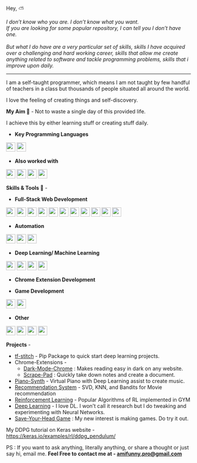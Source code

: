 Hey, :partly_sunny:

*I don’t know who you are. I don’t know what you want.<br>
If you are looking for some popular repository, I can tell you I don’t have one.<br><br>
But what I do have are a very particular set of skills, skills I have acquired over a challenging and hard working career, skills that allow me create anything related to software and tackle programming problems, skills that i improve upon daily.*

<hr/>

I am a self-taught programmer, which means I am not taught by few handful of teachers in a class but thousands of people situated all around the world.

I love the feeling of creating things and self-discovery.

**My Aim :dart:** - Not to waste a single day of this provided life.

I achieve this by either learning stuff or creating stuff daily.

- **Key Programming Languages**

<img src="https://img.shields.io/static/v1?label=&message=Javascipt&style=flat-square&color=5400ff" height=25 />
<img src="https://img.shields.io/static/v1?label=&message=Python&style=flat-square&color=5400ff" height=25 />

- **Also worked with**

<img src="https://img.shields.io/static/v1?label=&message=C&style=flat-square&color=0445af" height=25 />
<img src="https://img.shields.io/static/v1?label=&message=C%2B%2B&style=flat-square&color=0445af" height=25 />
<img src="https://img.shields.io/static/v1?label=&message=C%23&style=flat-square&color=0445af" height=25 />
<img src="https://img.shields.io/static/v1?label=&message=Python&style=flat-square&color=0445af" height=25 />

**Skills & Tools :rocket:** -

 - **Full-Stack Web Development**

 <img src="https://img.shields.io/static/v1?label=&message=Javascript&style=flat-square&color=2bbc8a" height=25 /> 
 <img src="https://img.shields.io/static/v1?label=&message=React&style=flat-square&color=2bbc8a" height=25 />
 <img src="https://img.shields.io/static/v1?label=&message=Flask&style=flat-square&color=2bbc8a" height=25 />
 <img src="https://img.shields.io/static/v1?label=&message=MySQL&style=flat-square&color=2bbc8a" height=25 />
 <img src="https://img.shields.io/static/v1?label=&message=Node.js&style=flat-square&color=2bbc8a" height=25 />
 <img src="https://img.shields.io/static/v1?label=&message=MongoDB&style=flat-square&color=2bbc8a" height=25 />
 <img src="https://img.shields.io/static/v1?label=&message=jQuery&style=flat-square&color=2bbc8a" height=25 />
 <img src="https://img.shields.io/static/v1?label=&message=HTML/CSS&style=flat-square&color=2bbc8a" height=25 />
 <img src="https://img.shields.io/static/v1?label=&message=SASS&style=flat-square&color=2bbc8a" height=25 />
 <img src="https://img.shields.io/static/v1?label=&message=oAuth&style=flat-square&color=2bbc8a" height=25 />
 <img src="https://img.shields.io/static/v1?label=&message=RESTful%20API&style=flat-square&color=2bbc8a" height=25 />
 
 
 - **Automation**
 
 <img src="https://img.shields.io/static/v1?label=&message=Selenium&style=flat-square&color=2bbc8a" height=25 />
 <img src="https://img.shields.io/static/v1?label=&message=BeautifulSoup&style=flat-square&color=2bbc8a" height=25 />
 <img src="https://img.shields.io/static/v1?label=&message=Twilio&style=flat-square&color=2bbc8a" height=25 />
 
 - **Deep Learning/ Machine Learning**
 
 <img src="https://img.shields.io/static/v1?label=&message=Tensorflow&style=flat-square&color=2bbc8a" height=25 />
 <img src="https://img.shields.io/static/v1?label=&message=Numpy&style=flat-square&color=2bbc8a" height=25 />
 <img src="https://img.shields.io/static/v1?label=&message=Pandas&style=flat-square&color=2bbc8a" height=25 />
 <img src="https://img.shields.io/static/v1?label=&message=Scikit-learn&style=flat-square&color=2bbc8a" height=25 />
 
 - **Chrome Extension Development**
 
 - **Game Development**

 <img src="https://img.shields.io/static/v1?label=&message=PyGame&style=flat-square&color=2bbc8a" height=25 />
 <img src="https://img.shields.io/static/v1?label=&message=Unity3D&style=flat-square&color=2bbc8a" height=25 />
 
 - **Other**
 
 <img src="https://img.shields.io/static/v1?label=&message=CI/CD&style=flat-square&color=2bbc8a" height=25 />
 <img src="https://img.shields.io/static/v1?label=&message=Git&style=flat-square&color=2bbc8a" height=25 />
 <img src="https://img.shields.io/static/v1?label=&message=AWS&style=flat-square&color=2bbc8a" height=25 />
 <img src="https://img.shields.io/static/v1?label=&message=Docker&style=flat-square&color=2bbc8a" height=25 />

**Projects** - 

 - [tf-stitch](https://github.com/amifunny/tf-stitch) -  Pip Package to quick start deep learning projects.
 - Chrome-Extensions -
	 - [Dark-Mode-Chrome](https://github.com/amifunny/Dark_Mode_Chrome) : Makes reading easy in dark on any website.
	- [Scrape-Pad](https://github.com/amifunny/Scrape-Pad-Browser-Extension) : Quickly take down notes and create a document.
- [Piano-Synth](https://github.com/amifunny/Piano-Synth) - Virtual Piano with Deep Learning assist to create music.
- [Recommendation System](https://github.com/amifunny/likely) - SVD, KNN, and Bandits for Movie recommendation
- [Reinforcement Learning](https://github.com/amifunny/Reinforce_Adventure) - Popular Algorithms of RL implemented in GYM
- [Deep Learning](https://github.com/amifunny/Deep-Learning-Notebook) - I love DL. I won't call it research but I do tweaking and experimenting with Neural Networks.
- [Save-Your-Head Game](https://github.com/amifunny/Save-Your-Head) : My new interest is making games. Do try it out.

My DDPG tutorial on Keras website - https://keras.io/examples/rl/ddpg_pendulum/

PS : If you want to ask anything, literally anything, or share a thought or just say hi, email me.
**Feel Free to contact me at - amifunny.pro@gmail.com** 
